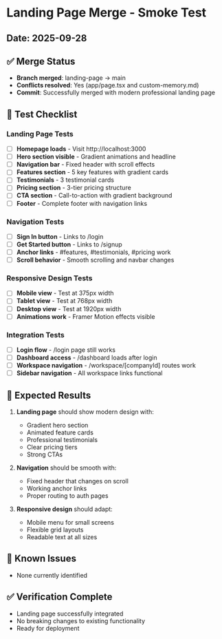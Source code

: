 # Landing Page Merge - Smoke Test

## Date: 2025-09-28

## ✅ Merge Status
- **Branch merged**: landing-page → main
- **Conflicts resolved**: Yes (app/page.tsx and custom-memory.md)
- **Commit**: Successfully merged with modern professional landing page

## 🧪 Test Checklist

### Landing Page Tests
- [ ] **Homepage loads** - Visit http://localhost:3000
- [ ] **Hero section visible** - Gradient animations and headline
- [ ] **Navigation bar** - Fixed header with scroll effects
- [ ] **Features section** - 5 key features with gradient cards
- [ ] **Testimonials** - 3 testimonial cards
- [ ] **Pricing section** - 3-tier pricing structure
- [ ] **CTA section** - Call-to-action with gradient background
- [ ] **Footer** - Complete footer with navigation links

### Navigation Tests
- [ ] **Sign In button** - Links to /login
- [ ] **Get Started button** - Links to /signup
- [ ] **Anchor links** - #features, #testimonials, #pricing work
- [ ] **Scroll behavior** - Smooth scrolling and navbar changes

### Responsive Design Tests
- [ ] **Mobile view** - Test at 375px width
- [ ] **Tablet view** - Test at 768px width
- [ ] **Desktop view** - Test at 1920px width
- [ ] **Animations work** - Framer Motion effects visible

### Integration Tests
- [ ] **Login flow** - /login page still works
- [ ] **Dashboard access** - /dashboard loads after login
- [ ] **Workspace navigation** - /workspace/[companyId] routes work
- [ ] **Sidebar navigation** - All workspace links functional

## 🎯 Expected Results

1. **Landing page** should show modern design with:
   - Gradient hero section
   - Animated feature cards
   - Professional testimonials
   - Clear pricing tiers
   - Strong CTAs

2. **Navigation** should be smooth with:
   - Fixed header that changes on scroll
   - Working anchor links
   - Proper routing to auth pages

3. **Responsive design** should adapt:
   - Mobile menu for small screens
   - Flexible grid layouts
   - Readable text at all sizes

## 🐛 Known Issues
- None currently identified

## ✅ Verification Complete
- Landing page successfully integrated
- No breaking changes to existing functionality
- Ready for deployment